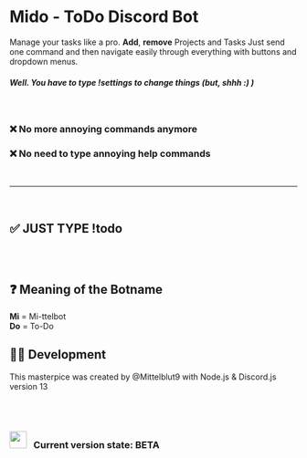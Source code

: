 # <b>Mido - ToDo Discord Bot</b>

Manage your tasks like a pro. <b>Add</b>, <b>remove</b> Projects and Tasks
Just send one command and then navigate easily through everything with buttons and dropdown menus.

##### Well. You have to type !settings to change things (but, shhh :) )

<br>

### <b>❌ No more annoying commands anymore</b>

### <b>❌ No need to type annoying help commands</b>

<br>
<hr>
<br>

## ✅ JUST TYPE <b>!todo</b>

<br>
<br>

## <b>❓ Meaning of the Botname</b>

**Mi** = Mi-ttelbot
<br>
**Do** = To-Do
<br>

## <b>🧑‍💻 Development</b>

This masterpice was created by @Mittelblut9 with Node.js & Discord.js version 13

<br>
<br>

### <img src="https://www.pinclipart.com/picdir/big/531-5317885_research-and-development-icon-clipart.png" width=30 style="margin-bottom: -15px">&nbsp;&nbsp; <b>Current version state: </b> BETA
